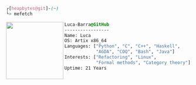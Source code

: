 

```css
┌[heapbytes@git]-(~)
└> mefetch
```
 

<div style="display:block;text-align:left"><img align="left" src="https://user-images.githubusercontent.com/56447720/215329483-0f7dcda1-71a7-495a-9097-2393af297636.png" border="0" style="width:156px;">
  
  ```css
  Luca-Barra@GitHub
  -----------------
  Name: Luca
  OS: Artix x86_64
  Languages: ["Python", "C", "C++", "Haskell",
              "AGDA", "COQ", "Bash", "Java"]
  Interests: ["Refactoring", "Linux",
              "Formal methods", "Category theory"]  
  Uptime: 21 Years
  ```
</div>





